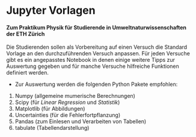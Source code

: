 # Jupyter Vorlagen
####  Zum Praktikum Physik für Studierende in Umweltnaturwissenschaften der ETH Zürich

Die Studierenden sollen als Vorbereitung auf einen Versuch die Standard Vorlage an den
durchzuführenden Versuch anpassen.  Für jeden Versuche gibt es ein angepasstes Notebook in denen
einige weitere Tipps zur Auswertung gegeben und für manche  Versuche hilfreiche Funktionen definiert werden.

 - Zur Auswertung werden die folgenden Python Pakete empfohlen:
  1. Numpy (allgemeine mumerische Berechnungen)
  1. Scipy (für _Linear Regression_ und _Statistik_)
  1. Matplotlib (für Abbildungen)
  1. Uncertainties (für die Fehlerfortpflanzung)
  1. Pandas (zum Einlesen und Verarbeiten von Tabellen)
  1. tabulate (Tabellendarstellung)
  
  
 
